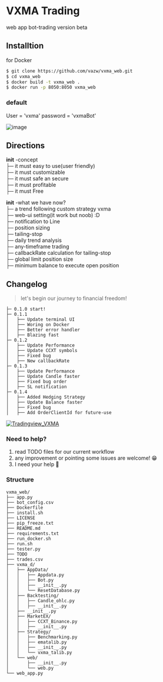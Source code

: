 # VXMA Trading
web app bot-trading version beta

## Installtion
for Docker
```sh
$ git clone https://github.com/vazw/vxma_web.git
$ cd vxma_web
$ docker build -t vxma_web .
$ docker run -p 8050:8050 vxma_web
```

### default 
User = 'vxma'
password = 'vxmaBot'


![image](https://user-images.githubusercontent.com/8637706/189531967-c03dec80-60aa-4b5a-9c95-7b26581710aa.png)

## Directions 
**init** -concept <br/>
├─ it must easy to use(user friendly) <br/>
├─ it must customizable <br/>
├─ it must safe an secure <br/>
├─ it must profitable <br/>
├─ it must Free <br/>

**init** -what we have now? <br/>
├─ a trend following custom strategy vxma <br/>
├─ web-ui setting(it work but noob) :D <br/>
├─ notification to Line  <br/>
├─ position sizing <br/>
├─ tailing-stop <br/>
├─ daily trend analysis <br/>
├─ any-timeframe trading <br/>
├─ callbackRate calculation for tailing-stop <br/>
├─ global limit position size <br/>
├─ minimum balance to execute open position <br/>

## Changelog
> let's begin our journey to financial freedom!

```
├─ 0.1.0 start! 
├─ 0.1.1  
│   ├── Update terminal UI
│   ├── Woring on Docker
│   ├── Better error handler
│   ├── Blazing fast 
├─ 0.1.2  
│   ├── Update Performance
│   ├── Update CCXT symbols
│   ├── Fixed bug
│   ├── New callbackRate 
├─ 0.1.3  
│   ├── Update Performance
│   ├── Update Candle faster
│   ├── Fixed bug order
│   ├── SL notification 
├─ 0.1.4  
│   ├── Added Hedging Strategy
│   ├── Update Balance faster
│   ├── Fixed bug 
│   ├── Add OrderClientId for future-use 
```

[![Tradingview_VXMA](https://user-images.githubusercontent.com/8637706/196947394-d71c8ef6-9ab7-451a-b6bc-55a642c9e845.png)](https://www.tradingview.com/script/m54nptt2-VXMA-Bot)

### Need to help?
1. read TODO files for our current workflow 
2. any improvement or pointing some issues are welcome! 😁
3. I need your help 🙏

### Structure
```
vxma_web/
├── app.py
├── bot_config.csv
├── Dockerfile
├── install.sh
├── LICENSE
├── pip_freeze.txt
├── README.md
├── requirements.txt
├── run_docker.sh
├── run.sh
├── tester.py
├── TODO
├── trades.csv
├── vxma_d/
│   ├── AppData/
│   │   ├── Appdata.py
│   │   ├── Bot.py
│   │   ├── __init__.py
│   │   └── ResetDatabase.py
│   ├── Backtesting/
│   │   ├── Candle_ohlc.py
│   │   ├── __init__.py
│   ├── __init__.py
│   ├── MarketEX/
│   │   ├── CCXT_Binance.py
│   │   ├── __init__.py
│   ├── Strategy/
│   │   ├── Benchmarking.py
│   │   ├── ematalib.py
│   │   ├── __init__.py
│   │   └── vxma_talib.py
│   └── web/
│       ├── __init__.py
│       └── web.py
└── web_app.py
```
